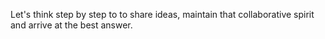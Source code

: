 Let's think step by step to to share ideas, maintain that collaborative spirit and arrive at the best answer.
